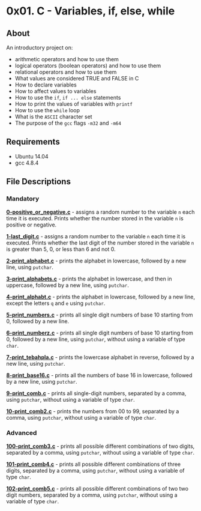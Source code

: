 # 0x01. C - Variables, if, else, while
## About
An introductory project on:
- arithmetic operators and how to use them
- logical operators (boolean operators) and how to use them
- relational operators and how to use them
- What values are considered TRUE and FALSE in C
- How to declare variables
- How to affect values to variables
- How to use the `if`, `if ... else` statements
- How to print the values of variables with `printf`
- How to use the `while` loop
- What is the `ASCII` character set
- The purpose of the `gcc` flags `-m32` and `-m64`
## Requirements
- Ubuntu 14.04
- gcc 4.8.4
## File Descriptions
### Mandatory
**[0-positive_or_negative.c](0-positive_or_negative.c)** - assigns a random number to the variable `n` each time it is executed. Prints whether the number stored in the variable `n` is positive or negative.

**[1-last_digit.c](1-last_digit.c)** - assigns a random number to the variable `n` each time it is executed. Prints whether the last digit of the number stored in the variable `n` is greater than 5, 0, or less than 6 and not 0.

**[2-print_alphabet.c](2-print_alphabet.c)** - prints the alphabet in lowercase, followed by a new line, using `putchar`.

**[3-print_alphabets.c](3-print_alphabets.c)** - prints the alphabet in lowercase, and then in uppercase, followed by a new line, using `putchar`.

**[4-print_alphabt.c](4-print_alphabt.c)** - prints the alphabet in lowercase, followed by a new line, except the letters `q` and `e` using `putchar`.

**[5-print_numbers.c](5-print_numbers.c)** - prints all single digit numbers of base 10 starting from 0, followed by a new line.

**[6-print_numberz.c](6-print_numberz.c)** - prints all single digit numbers of base 10 starting from 0, followed by a new line, using `putchar`, without using a variable of type `char`.

**[7-print_tebahpla.c](7-print_tebahpla.c)** - prints the lowercase alphabet in reverse, followed by a new line, using `putchar`.

**[8-print_base16.c](8-print_base16.c)** - prints all the numbers of base 16 in lowercase, followed by a new line, using `putchar`.

**[9-print_comb.c](9-print_comb.c)** - prints all single-digit numbers, separated by a comma, using `putchar`, without using a variable of type `char`.

**[10-print_comb2.c](10-print_comb2.c)** - prints the numbers from 00 to 99, separated by a comma, using `putchar`, without using a variable of type `char`.

### Advanced
**[100-print_comb3.c](100-print_comb3.c)** - prints all possible different combinations of two digits, separated by a comma, using `putchar`, without using a variable of type `char`.

**[101-print_comb4.c](101-print_comb4.c)** - prints all possible different combinations of three digits, separated by a comma, using `putchar`, without using a variable of type `char`.

**[102-print_comb5.c](102-print_comb5.c)** - prints all possible different combinations of two two digit numbers, separated by a comma, using `putchar`, without using a variable of type `char`.
